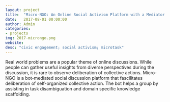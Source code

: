 ```yaml
---
layout: project
title:  "Micro-NGO: An Online Social Activism Platform with a Mediator Bot"
date:   2017-08-01 00:00:00
author: Admin
categories:
- projects
img: 2017-microngo.png
website:
desc: "civic engagement; social activism; microtask"
---
```

Real world problems are a popular theme of online discussions. While people can gather useful insights from diverse perspectives during the discussion, it is rare to observe deliberation of collective actions. Micro-NGO is a bot-mediated social discussion platform that fascilitates deliberation of self-organized collective action. The bot helps a group by assisting in task disambiguation and domain specific knowledge scaffolding.